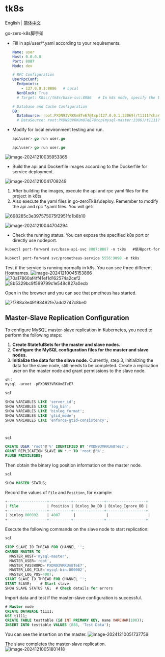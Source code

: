 # tk8s

English | [简体中文](README-cn.md)

 go-zero-k8s脚手架

- Fill in api/user/*.yaml according to your requirements.

  ```yaml
  Name: user
  Host: 0.0.0.0
  Port: 8887
  Mode: dev
  
  # RPC Configuration
  UserRpcConf:
    Endpoints:
      - 127.0.0.1:8886   # Local
    NonBlock: True
    # Target: K8s://tk8s/base-svc:8886   # In k8s mode, specify the target service
  
  # Database and Cache Configuration
  DB:
    DataSource: root:PXDN93VRKUm8TeE7@tcp(127.0.0.1:33069)/t1111?charset=utf8mb4&parseTime=true&loc=Asia%2FShanghai  
    # DataSource: root:PXDN93VRKUm8TeE7@tcp(mysql-master:3306)/t1111?charset=utf8mb4&parseTime=true&loc=Asia%2FShanghai
  ```

- Modify for local environment testing and run.

  ```go
  api\user> go run user.go
  
  api\user> go run user.go
  
  ```

![image-20241210035953365](https://github.com/user-attachments/assets/f524ec80-f79a-40df-8de2-4296ff783765)





- Build the api and Dockerfile images according to the Dockerfile for service deployment.


![image-20241210041708249](https://github.com/user-attachments/assets/17b2e4cc-87d7-4855-94fd-5b8e678387bd)

1. After building the images, execute the api and rpc yaml files for the project in k8ts.
2. Also execute the yaml files in go-zeroTk8s\deploy. Remember to modify the api and rpc *.yaml files.
   You will get:



![698285c3e397575075f2951fd1b8b10](https://github.com/user-attachments/assets/186c5c6d-5d26-4b7b-9b6f-6a8e719a37ba)


![image-20241210044704294](https://github.com/user-attachments/assets/0d019277-4e20-4ae5-9795-3d2621e5526a)



- Check the running status.
You can expose the specified k8s port or directly use nodeport.

```go
kubectl port-forward svc/base-api-svc 8887:8887 -n tk8s   #使用port-forward，

kubectl port-forward svc/prometheus-service 5556:9090 -n tk8s

```

Test if the service is running normally in k8s. You can see three different Hostnames.
![image-20241210045153866](https://github.com/user-attachments/assets/cee74bd6-ac72-4617-b4db-1b072be6f92a)
![70a17860af4ff41ef1d162574a2cef2](https://github.com/user-attachments/assets/d75417c1-a175-468e-9d42-764c217ffa43)
![8b5329bc9f599799c1e548c827a0ecb](https://github.com/user-attachments/assets/96d99380-b4da-457c-8849-f7e96b40d6bc)



Open in the browser and you can see that pmetheus has started.

![7f788a3e49193492fe7add2747c8be0](https://github.com/user-attachments/assets/1581c4e4-5fa4-4b3d-8619-378a631f0b53)



## Master-Slave Replication Configuration



To configure MySQL master-slave replication in Kubernetes, you need to perform the following steps:



1. **Create StatefulSets for the master and slave nodes.**
2. **Configure the MySQL configuration files for the master and slave nodes.**
3. **Initialize the data for the slave node.**
   Currently, step 3, initializing the data for the slave node, still needs to be completed.
   Create a replication user on the master node and grant permissions to the slave node.

```sql
sh：
mysql -uroot -pPXDN93VRKUm8TeE7

sql 

SHOW VARIABLES LIKE 'server_id';
SHOW VARIABLES LIKE 'log_bin';
SHOW VARIABLES LIKE 'binlog_format';
SHOW VARIABLES LIKE 'gtid_mode';
SHOW VARIABLES LIKE 'enforce-gtid-consistency';



sql

CREATE USER 'root'@'%' IDENTIFIED BY 'PXDN93VRKUm8TeE7';
GRANT REPLICATION SLAVE ON *.* TO 'root'@'%';
FLUSH PRIVILEGES;

```

Then obtain the binary log position information on the master node.

```sql
sql

SHOW MASTER STATUS;
```

Record the values of `File` and `Position`, for example:

```sql
+------------------+----------+--------------+------------------+
| File             | Position | Binlog_Do_DB | Binlog_Ignore_DB |
+------------------+----------+--------------+------------------+
| binlog.000002    | 4007      |              |                  |
+------------------+----------+--------------+------------------+
```

Execute the following commands on the slave node to start replication:

```sql
sql

STOP SLAVE IO_THREAD FOR CHANNEL '';
CHANGE MASTER TO
  MASTER_HOST='mysql-master',
  MASTER_USER='root',
  MASTER_PASSWORD='PXDN93VRKUm8TeE7',
  MASTER_LOG_FILE='mysql-bin.000002',
  MASTER_LOG_POS=4007;
START SLAVE IO_THREAD FOR CHANNEL '';
START SLAVE;    # Start slave
SHOW SLAVE STATUS \G;  # Check details for errors

```

Import data and test if the master-slave configuration is successful.

```sql
# Master node
CREATE DATABASE t1111;
USE t1111;
CREATE TABLE testtable (id INT PRIMARY KEY, name VARCHAR(100));
INSERT INTO testtable VALUES (888, 'Test Data');


```

You can see the insertion on the master.
![image-20241210051737759](https://github.com/user-attachments/assets/71acb111-02d2-469a-9e53-e649050b3c66)



The slave completes the master-slave replication.
![image-20241210051801418](https://github.com/user-attachments/assets/4c4177e8-170d-4190-bfde-b527ea12f24d)

